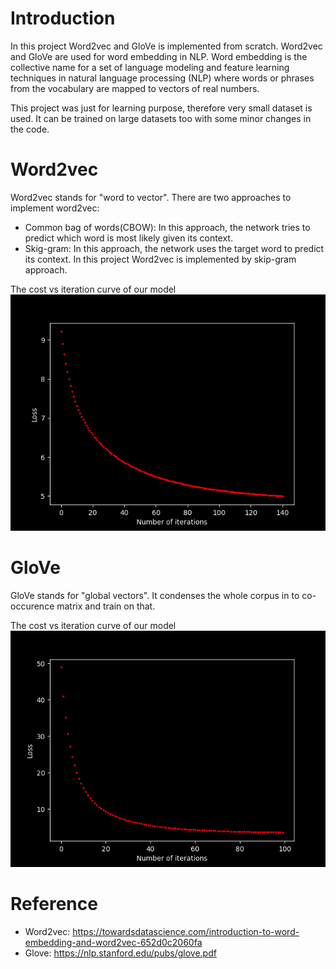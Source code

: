 # Introduction
In this project Word2vec and GloVe is implemented from scratch. Word2vec and GloVe are used for word embedding in NLP. Word embedding is the collective name for a set of language modeling and feature learning techniques in natural language processing (NLP) where words or phrases from the vocabulary are mapped to vectors of real numbers.

This project was just for learning purpose, therefore very small dataset is used. It can be trained on large datasets too with some minor changes in the code.

# Word2vec
Word2vec stands for "word to vector".
There are two approaches to implement word2vec: 
- Common bag of words(CBOW): In this approach, the network tries to predict which word is most likely given its context.
- Skig-gram: In this approach, the network uses the target word to predict its context.
In this project Word2vec is implemented by skip-gram approach.

The cost vs iteration curve of our model
![](Word2vec/images/Cost%20vs%20Iteration.png)

# GloVe
GloVe stands for "global vectors". It condenses the whole corpus in to co-occurence matrix and train on that. 

The cost vs iteration curve of our model
![](GloVe/images/Cost%20vs%20Iteration.png)

# Reference
- Word2vec: https://towardsdatascience.com/introduction-to-word-embedding-and-word2vec-652d0c2060fa
- Glove: https://nlp.stanford.edu/pubs/glove.pdf
